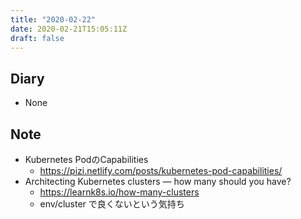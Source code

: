 ```yaml
---
title: "2020-02-22"
date: 2020-02-21T15:05:11Z
draft: false
---
```


## Diary

* None

## Note

* Kubernetes PodのCapabilities
  * https://pizi.netlify.com/posts/kubernetes-pod-capabilities/
* Architecting Kubernetes clusters — how many should you have?
  * https://learnk8s.io/how-many-clusters
  * env/cluster で良くないという気持ち
